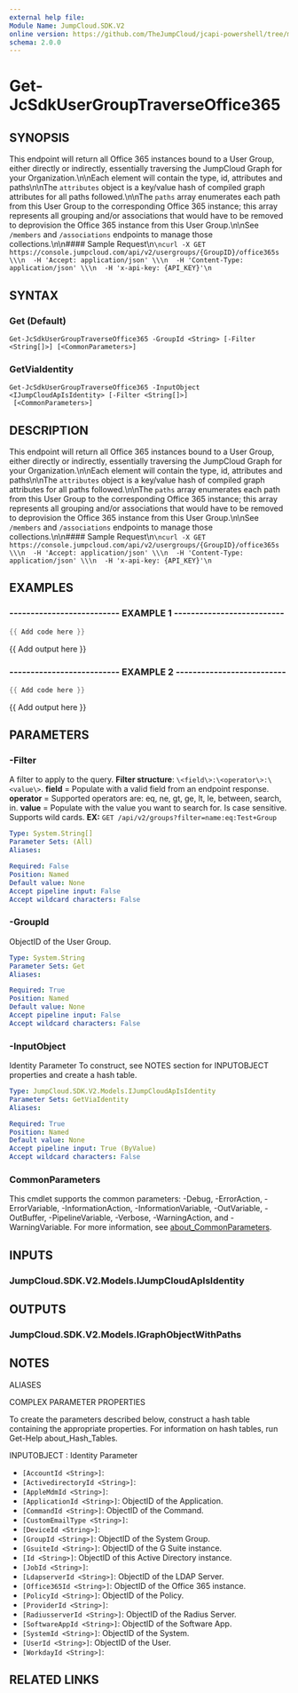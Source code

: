 ```yaml
---
external help file:
Module Name: JumpCloud.SDK.V2
online version: https://github.com/TheJumpCloud/jcapi-powershell/tree/master/SDKs/PowerShell/JumpCloud.SDK.V2/docs/exports/Get-JcSdkUserGroupTraverseOffice365.md
schema: 2.0.0
---
```


# Get-JcSdkUserGroupTraverseOffice365

## SYNOPSIS
This endpoint will return all Office 365 instances bound to a User Group, either directly or indirectly, essentially traversing the JumpCloud Graph for your Organization.\n\nEach element will contain the type, id, attributes and paths\n\nThe `attributes` object is a key/value hash of compiled graph attributes for all paths followed.\n\nThe `paths` array enumerates each path from this User Group to the corresponding Office 365 instance; this array represents all grouping and/or associations that would have to be removed to deprovision the Office 365 instance from this User Group.\n\nSee `/members` and `/associations` endpoints to manage those collections.\n\n#### Sample Request\n```\ncurl -X GET https://console.jumpcloud.com/api/v2/usergroups/{GroupID}/office365s \\\n  -H 'Accept: application/json' \\\n  -H 'Content-Type: application/json' \\\n  -H 'x-api-key: {API_KEY}'\n```

## SYNTAX

### Get (Default)
```
Get-JcSdkUserGroupTraverseOffice365 -GroupId <String> [-Filter <String[]>] [<CommonParameters>]
```

### GetViaIdentity
```
Get-JcSdkUserGroupTraverseOffice365 -InputObject <IJumpCloudApIsIdentity> [-Filter <String[]>]
 [<CommonParameters>]
```

## DESCRIPTION
This endpoint will return all Office 365 instances bound to a User Group, either directly or indirectly, essentially traversing the JumpCloud Graph for your Organization.\n\nEach element will contain the type, id, attributes and paths\n\nThe `attributes` object is a key/value hash of compiled graph attributes for all paths followed.\n\nThe `paths` array enumerates each path from this User Group to the corresponding Office 365 instance; this array represents all grouping and/or associations that would have to be removed to deprovision the Office 365 instance from this User Group.\n\nSee `/members` and `/associations` endpoints to manage those collections.\n\n#### Sample Request\n```\ncurl -X GET https://console.jumpcloud.com/api/v2/usergroups/{GroupID}/office365s \\\n  -H 'Accept: application/json' \\\n  -H 'Content-Type: application/json' \\\n  -H 'x-api-key: {API_KEY}'\n```

## EXAMPLES

### -------------------------- EXAMPLE 1 --------------------------
```powershell
{{ Add code here }}
```

{{ Add output here }}

### -------------------------- EXAMPLE 2 --------------------------
```powershell
{{ Add code here }}
```

{{ Add output here }}

## PARAMETERS

### -Filter
A filter to apply to the query.
**Filter structure**: `\<field\>:\<operator\>:\<value\>`.
**field** = Populate with a valid field from an endpoint response.
**operator** = Supported operators are: eq, ne, gt, ge, lt, le, between, search, in.
**value** = Populate with the value you want to search for.
Is case sensitive.
Supports wild cards.
**EX:** `GET /api/v2/groups?filter=name:eq:Test+Group`

```yaml
Type: System.String[]
Parameter Sets: (All)
Aliases:

Required: False
Position: Named
Default value: None
Accept pipeline input: False
Accept wildcard characters: False
```

### -GroupId
ObjectID of the User Group.

```yaml
Type: System.String
Parameter Sets: Get
Aliases:

Required: True
Position: Named
Default value: None
Accept pipeline input: False
Accept wildcard characters: False
```

### -InputObject
Identity Parameter
To construct, see NOTES section for INPUTOBJECT properties and create a hash table.

```yaml
Type: JumpCloud.SDK.V2.Models.IJumpCloudApIsIdentity
Parameter Sets: GetViaIdentity
Aliases:

Required: True
Position: Named
Default value: None
Accept pipeline input: True (ByValue)
Accept wildcard characters: False
```

### CommonParameters
This cmdlet supports the common parameters: -Debug, -ErrorAction, -ErrorVariable, -InformationAction, -InformationVariable, -OutVariable, -OutBuffer, -PipelineVariable, -Verbose, -WarningAction, and -WarningVariable. For more information, see [about_CommonParameters](http://go.microsoft.com/fwlink/?LinkID=113216).

## INPUTS

### JumpCloud.SDK.V2.Models.IJumpCloudApIsIdentity

## OUTPUTS

### JumpCloud.SDK.V2.Models.IGraphObjectWithPaths

## NOTES

ALIASES

COMPLEX PARAMETER PROPERTIES

To create the parameters described below, construct a hash table containing the appropriate properties. For information on hash tables, run Get-Help about_Hash_Tables.


INPUTOBJECT <IJumpCloudApIsIdentity>: Identity Parameter
  - `[AccountId <String>]`: 
  - `[ActivedirectoryId <String>]`: 
  - `[AppleMdmId <String>]`: 
  - `[ApplicationId <String>]`: ObjectID of the Application.
  - `[CommandId <String>]`: ObjectID of the Command.
  - `[CustomEmailType <String>]`: 
  - `[DeviceId <String>]`: 
  - `[GroupId <String>]`: ObjectID of the System Group.
  - `[GsuiteId <String>]`: ObjectID of the G Suite instance.
  - `[Id <String>]`: ObjectID of this Active Directory instance.
  - `[JobId <String>]`: 
  - `[LdapserverId <String>]`: ObjectID of the LDAP Server.
  - `[Office365Id <String>]`: ObjectID of the Office 365 instance.
  - `[PolicyId <String>]`: ObjectID of the Policy.
  - `[ProviderId <String>]`: 
  - `[RadiusserverId <String>]`: ObjectID of the Radius Server.
  - `[SoftwareAppId <String>]`: ObjectID of the Software App.
  - `[SystemId <String>]`: ObjectID of the System.
  - `[UserId <String>]`: ObjectID of the User.
  - `[WorkdayId <String>]`: 

## RELATED LINKS

